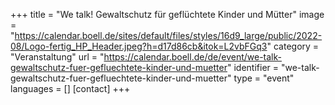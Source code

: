 +++
title = "We talk! Gewaltschutz für geflüchtete Kinder und Mütter"
image = "https://calendar.boell.de/sites/default/files/styles/16d9_large/public/2022-08/Logo-fertig_HP_Header.jpeg?h=d17d86cb&itok=L2vbFGq3"
category = "Veranstaltung"
url = "https://calendar.boell.de/de/event/we-talk-gewaltschutz-fuer-gefluechtete-kinder-und-muetter"
identifier = "we-talk-gewaltschutz-fuer-gefluechtete-kinder-und-muetter"
type = "event"
languages = []
[contact]
+++